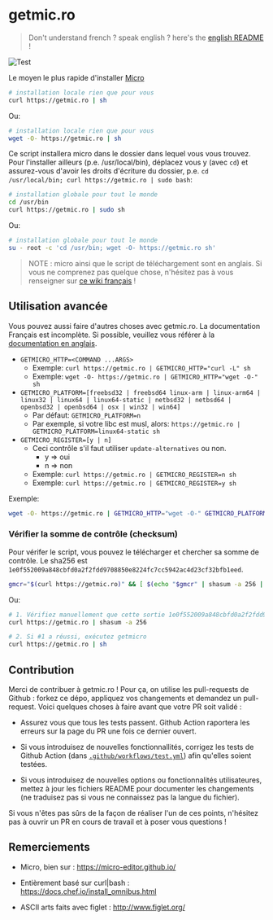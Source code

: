 # getmic.ro

> Don't understand french ? speak english ? here's the [english README](./README.md) !

![Test](https://github.com/benweissmann/getmic.ro/workflows/Test/badge.svg)

Le moyen le plus rapide d'installer [Micro](https://micro-editor.github.io/)

```Bash
# installation locale rien que pour vous
curl https://getmic.ro | sh
```

Ou:

```Bash
# installation locale rien que pour vous
wget -O- https://getmic.ro | sh
```

Ce script installera micro dans le dossier dans lequel vous vous trouvez. Pour l'installer ailleurs (p.e. /usr/local/bin), déplacez vous y (avec `cd`) et assurez-vous d'avoir les droits d'écriture du dossier, p.e. `cd /usr/local/bin; curl https://getmic.ro | sudo bash`:

```Bash
# installation globale pour tout le monde
cd /usr/bin
curl https://getmic.ro | sudo sh
```

Ou:

```Bash
# installation globale pour tout le monde
su - root -c 'cd /usr/bin; wget -O- https://getmic.ro sh'
```

> NOTE : micro ainsi que le script de téléchargement sont en anglais. Si vous ne comprenez pas quelque chose, n'hésitez pas à vous renseigner sur [ce wiki français](https://wiki.ubuntu-fr.org/micro) !

## Utilisation avancée

Vous pouvez aussi faire d'autres choses avec getmic.ro. La documentation Français est incomplète. Si possible, veuillez vous référer à la [documentation en anglais](./README.md).

* `GETMICRO_HTTP=<COMMAND ...ARGS>`
    + Exemple: `curl https://getmic.ro | GETMICRO_HTTP="curl -L" sh`
    + Exemple: `wget -O- https://getmic.ro | GETMICRO_HTTP="wget -O-" sh`
* `GETMICRO_PLATFORM=[freebsd32 | freebsd64 linux-arm | linux-arm64 | linux32 | linux64 | linux64-static | netbsd32 | netbsd64 | openbsd32 | openbsd64 | osx | win32 | win64]`
    + Par défaut: `GETMICRO_PLATFORM=n`
    + Par exemple, si votre libc est musl, alors: `https://getmic.ro | GETMICRO_PLATFORM=linux64-static sh`
* `GETMICRO_REGISTER=[y | n]`
    + Ceci contrôle s'il faut utiliser `update-alternatives` ou non.
        - y => oui
        - n => non
    + Exemple: `curl https://getmic.ro | GETMICRO_REGISTER=n sh`
    + Exemple: `curl https://getmic.ro | GETMICRO_REGISTER=y sh`

Exemple: 

```Bash
wget -O- https://getmic.ro | GETMICRO_HTTP="wget -O-" GETMICRO_PLATFORM=linux32 GETMICRO_REGISTER=y sh
```

### Vérifier la somme de contrôle (checksum)

Pour vérifer le script, vous pouvez le télécharger et chercher sa somme de contrôle. Le sha256 est `1e0f552009a848cbfd0a2f2fdd9708850e8224fc7cc5942ac4d23cf32bfb1eed`.

```Bash
gmcr="$(curl https://getmic.ro)" && [ $(echo "$gmcr" | shasum -a 256 | cut -d' ' -f1) = 1e0f552009a848cbfd0a2f2fdd9708850e8224fc7cc5942ac4d23cf32bfb1eed ] && echo "$gmcr" | sh
```

Ou:

```Bash
# 1. Vérifiez manuellement que cette sortie 1e0f552009a848cbfd0a2f2fdd9708850e8224fc7cc5942ac4d23cf32bfb1eed
curl https://getmic.ro | shasum -a 256

# 2. Si #1 a réussi, exécutez getmicro
curl https://getmic.ro | sh
```

## Contribution

Merci de contribuer à getmic.ro ! Pour ça, on utilise les pull-requests de Github : forkez ce dépo, appliquez vos changements et demandez un pull-request. Voici quelques choses à faire avant que votre PR soit validé :

- Assurez vous que tous les tests passent. Github Action raportera les erreurs sur la page du PR une fois ce dernier ouvert.

- Si vous introduisez de nouvelles fonctionnallités, corrigez les tests de Github Action (dans [`.github/workflows/test.yml`](https://github.com/benweissmann/getmic.ro/blob/master/.github/workflows/test.yml)) afin qu'elles soient testées.

- Si vous introduisez de nouvelles options ou fonctionnalités utilisateures, mettez à jour les fichiers README pour documenter les changements (ne traduisez pas si vous ne connaissez pas la langue du fichier).

Si vous n'êtes pas sûrs de la façon de réaliser l'un de ces points, n'hésitez pas à ouvrir un PR en cours de travail et à poser vous questions !

## Remerciements

- Micro, bien sur : https://micro-editor.github.io/

- Entièrement basé sur curl|bash : https://docs.chef.io/install_omnibus.html

- ASCII arts faits avec figlet : http://www.figlet.org/
